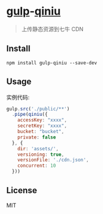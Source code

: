 # [gulp](http://gulpjs.com)-[qiniu](http://qiniu.com)

> 上传静态资源到七牛 CDN

## Install

```
npm install gulp-qiniu --save-dev
```

## Usage

实例代码:

```js
gulp.src('./public/**')
  .pipe(qiniu({
    accessKey: "xxxx",
    secretKey: "xxxx",
    bucket: "bucket",
    private: false
  }, {
    dir: 'assets/',
    versioning: true,
    versionFile: './cdn.json',
    concurrent: 10
  }))
```

## License

MIT
